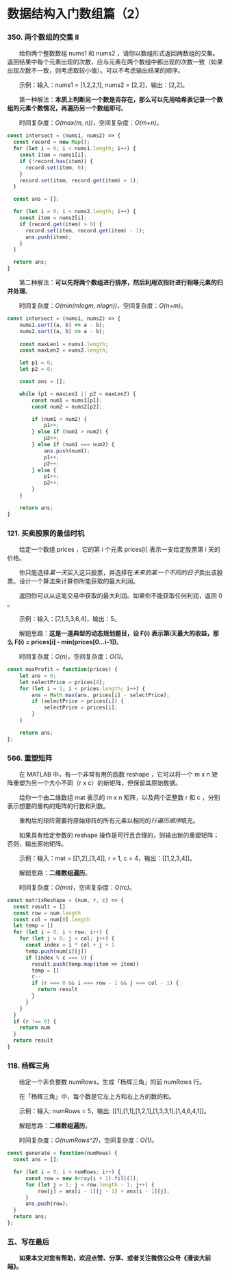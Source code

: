 # 数据结构入门数组篇（2）

### 350. 两个数组的交集 II

&emsp;&emsp;给你两个整数数组 nums1 和 nums2 ，请你以数组形式返回两数组的交集。返回结果中每个元素出现的次数，应与元素在两个数组中都出现的次数一致（如果出现次数不一致，则考虑取较小值）。可以不考虑输出结果的顺序。

&emsp;&emsp;示例：输入：nums1 = [1,2,2,1], nums2 = [2,2]，输出：[2,2]。

&emsp;&emsp;第一种解法：**本质上判断另一个数是否存在，那么可以先用哈希表记录一个数组的元素个数情况，再遍历另一个数组即可**。

&emsp;&emsp;时间复杂度：*O(max(m, n))*，空间复杂度：*O(m+n)*。

```JavaScript
const intersect = (nums1, nums2) => {
  const record = new Map();
  for (let i = 0; i < nums1.length; i++) {
    const item = nums1[i];
    if (!record.has(item)) {
      record.set(item, 0);
    }
    record.set(item, record.get(item) + 1);
  }

  const ans = [];

  for (let i = 0; i < nums2.length; i++) {
    const item = nums2[i];
    if (record.get(item) > 0) {
      record.set(item, record.get(item) - 1);
      ans.push(item);
    }
  }

  return ans;
}
```

&emsp;&emsp;第二种解法：**可以先将两个数组进行排序，然后利用双指针进行相等元素的归并处理**。

&emsp;&emsp;时间复杂度：*O(min(mlogm, nlogn))*，空间复杂度：*O(n+m)*。

```JavaScript
const intersect = (nums1, nums2) => {
    nums1.sort((a, b) => a - b);
    nums2.sort((a, b) => a - b);
    
    const maxLen1 = nums1.length;
    const maxLen2 = nums2.length;

    let p1 = 0;
    let p2 = 0;

    const ans = [];

    while (p1 < maxLen1 || p2 < maxLen2) {
        const num1 = nums1[p1];
        const num2 = nums2[p2];

        if (num1 < num2) {
            p1++;
        } else if (num1 > num2) {
            p2++;
        } else if (num1 === num2) {
            ans.push(num1);
            p1++;
            p2++;
        } else {
            p1++;
            p2++;
        }
    }

    return ans;
}
```

### 121. 买卖股票的最佳时机

&emsp;&emsp;给定一个数组 prices ，它的第 i 个元素 prices[i] 表示一支给定股票第 i 天的价格。

&emsp;&emsp;你只能选择*某一天*买入这只股票，并选择在*未来的某一个不同的日子*卖出该股票。设计一个算法来计算你所能获取的最大利润。

&emsp;&emsp;返回你可以从这笔交易中获取的最大利润。如果你不能获取任何利润，返回 0 。

&emsp;&emsp;示例：输入：[7,1,5,3,6,4]，输出：5。

&emsp;&emsp;解题思路：**这是一道典型的动态规划题目，设 F(i) 表示第i天最大的收益，那么 F(i) = prices[i] - min(prices[0...i-1])**。

&emsp;&emsp;时间复杂度：*O(n)*，空间复杂度：*O(1)*。

```JavaScript
const maxProfit = function(prices) {
    let ans = 0;
    let selectPrice = prices[0];
    for (let i = 1; i < prices.length; i++) {
        ans = Math.max(ans, prices[i] - selectPrice);
        if (selectPrice > prices[i]) {
            selectPrice = prices[i];
        }
    }

    return ans;
};
```

### 566. 重塑矩阵

&emsp;&emsp;在 MATLAB 中，有一个非常有用的函数 reshape ，它可以将一个 m x n 矩阵重塑为另一个大小不同（r x c）的新矩阵，但保留其原始数据。

&emsp;&emsp;给你一个由二维数组 mat 表示的 m x n 矩阵，以及两个正整数 r 和 c ，分别表示想要的重构的矩阵的行数和列数。

&emsp;&emsp;重构后的矩阵需要将原始矩阵的所有元素以相同的*行遍历顺序*填充。

&emsp;&emsp;如果具有给定参数的 reshape 操作是可行且合理的，则输出新的重塑矩阵；否则，输出原始矩阵。

&emsp;&emsp;示例：输入：mat = [[1,2],[3,4]], r = 1, c = 4，输出：[[1,2,3,4]]。

&emsp;&emsp;解题思路：**二维数组遍历**。

&emsp;&emsp;时间复杂度：*O(mn)*，空间复杂度：*O(rc)*。

```JavaScript
const matrixReshape = (num, r, c) => {
  const result = []
  const row = num.length
  const col = num[0].length
  let temp = []
  for (let i = 0; i < row; i++) {
    for (let j = 0; j < col; j++) {
      const index = i * col + j + 1
      temp.push(num[i][j])
      if (index % c === 0) {
        result.push(temp.map(item => item))
        temp = []
        r--
        if (r === 0 && i === row - 1 && j === col - 1) {
          return result
        }
      }
    }
  }
  if (r !== 0) {
    return num
  }
  return result
}
```

### 118. 杨辉三角

&emsp;&emsp;给定一个非负整数 numRows，生成「杨辉三角」的前 numRows 行。

&emsp;&emsp;在「杨辉三角」中，每个数是它左上方和右上方的数的和。

&emsp;&emsp;示例：输入: numRows = 5，输出: [[1],[1,1],[1,2,1],[1,3,3,1],[1,4,6,4,1]]。

&emsp;&emsp;解题思路：**二维数组遍历**。

&emsp;&emsp;时间复杂度：*O(numRows^2)*，空间复杂度：*O(1)*。

```JavaScript
const generate = function(numRows) {
  const ans = [];

  for (let i = 0; i < numRows; i++) {
      const row = new Array(i + 1).fill(1);
      for (let j = 1; j < row.length - 1; j++) {
          row[j] = ans[i - 1][j - 1] + ans[i - 1][j];
      }
      ans.push(row);
  }
  return ans;
};
```

### 五、写在最后

&emsp;&emsp;**如果本文对您有帮助，欢迎点赞、分享、或者关注微信公众号《漫谈大前端》。**
